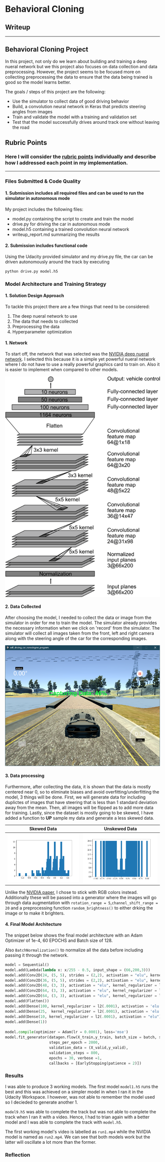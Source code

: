 # **Behavioral Cloning** 

## Writeup

---

## Behavioral Cloning Project

In this project, not only do we learn about building and training a deep nueral network but we this project also focuses on data collection and data preprocessing.  However, the project seems to be focused more on collecting preprocessing the data to ensure that the data being trained is good so the model learns better.

The goals / steps of this project are the following:
* Use the simulator to collect data of good driving behavior
* Build, a convolution neural network in Keras that predicts steering angles from images
* Train and validate the model with a training and validation set
* Test that the model successfully drives around track one without leaving the road  

## Rubric Points
### Here I will consider the [rubric points](https://review.udacity.com/#!/rubrics/432/view) individually and describe how I addressed each point in my implementation.  

---
### Files Submitted & Code Quality

#### 1. Submission includes all required files and can be used to run the simulator in autonomous mode

My project includes the following files:
* model.py containing the script to create and train the model
* drive.py for driving the car in autonomous mode
* model.h5 containing a trained convolution neural network 
* writeup_report.md summarizing the results

#### 2. Submission includes functional code
Using the Udacity provided simulator and my drive.py file, the car can be driven autonomously around the track by executing 
```sh
python drive.py model.h5
```

### Model Architecture and Training Strategy

#### 1. Solution Design Approach

To tackle this project there are a few things that need to be considered:

1. The deep nueral network to use
2. The data that needs to collected
3. Preprocessing the data
4. Hyperparameter optimization

#### 1. Network

To start off, the network that was selected was the [NVIDIA deep nueral network](https://developer.nvidia.com/blog/deep-learning-self-driving-cars/).  I selected this because it is a simple yet powerful nueral network where I do not have to use a really powerful graphics card to train on.  Also it is easier to implement when compared to other models.

![](readme_files/model.PNG)

#### 2. Data Collected  

After choosing the model, I needed to collect the data or image from the simulator in order for me to train the model.  The simulator already provides the necessary information when we click on 'record' from the simulator.  The simulator will collect all images taken from the front, left and right camera along with the steering angle of the car for the corresponding images.

![](readme_files/sim1.PNG)

#### 3. Data processing

Furthermore, after collecting the data, it is shown that the data is mostly centered near 0, so to eliminate biases and avoid overfitting/underfitting the model, 3 things will be done.  First, we will generate data for including duplictes of images that have steering that is less than 1 standard deviation away from the mean.  Then, all images will be flipped as to add more data for training.  Lastly, since the dataset is mostly going to be skewed, I have added a function to **UP** sample my data and generate a less skewed data.

<center>
    
Skewed Data          |  Unskewed Data
:-------------------------:|:-------------------------:
![](readme_files/incom.png)  |  ![](readme_files/com.png)
    
</center>

Unlike the [NVIDIA paper](https://developer.nvidia.com/blog/deep-learning-self-driving-cars/), I chose to stick with RGB colors instead.  Additionally these will be passed into a generator where the images will go through data augmentation with `rotation_range = 5`,`channel_shift_range = 20` and a preprocessing function `random_brightness()` to either drking the image or to make it brighters.

#### 4. Final Model Architecture

The snippet below shows the final model architecture with an Adam Optimizer of 1e-4, 60 EPOCHS and Batch size of 128.

Also `BatchNormalization()` to normalize all the data before including passing it through the network.

```python
model = Sequential()
model.add(Lambda(lambda x: x/255 - 0.5, input_shape = (66,200,3)))
model.add(Conv2D(24, (5, 5), strides = (2,2), activation = "elu", kernel_regularizer = l2(.0001)))
model.add(Conv2D(36, (5, 5), strides = (2,2), activation = "elu", kernel_regularizer = l2(.0001)))
model.add(Conv2D(48, (3, 3), activation = "elu", kernel_regularizer = l2(.0001)))
model.add(Conv2D(64, (3, 3), activation = "elu", kernel_regularizer = l2(.0001)))
model.add(Conv2D(64, (3, 3), activation = "elu", kernel_regularizer = l2(.0001)))
model.add(Flatten())
model.add(Dense(100, kernel_regularizer = l2(.0001), activation = 'elu'))
model.add(Dense(25,  kernel_regularizer = l2(.0001), activation = 'elu'))
model.add(Dense(10, kernel_regularizer = l2(.0001), activation = "elu"))
model.add(Dense(1))

model.compile(optimizer = Adam(lr = 0.0001), loss='mse')
model.fit_generator(datagen.flow(X_train,y_train, batch_size = batch, shuffle = True),
                    steps_per_epoch = 2000, 
                    validation_data = (X_valid,y_valid), 
                    validation_steps = 800, 
                    epochs = 30, verbose =1,
                    callbacks = [EarlyStopping(patience = 2)])

```

### Results

I was able to produce 3 working models.  The first model `model1.h5` runs the best and this was achieved on a simpler model in when I ran it in the Udacity Workspace.  I however, was not able to remember the model used so I decieded to generate another 1.

`model9.h5` was able to complete the track but was not able to complete the track when I ran it with a video.  Hence, I had to trian again with a better model and I was able to complete the track with `model.h5`.

The first working model's video is labelled as `run1.mp4` while the NVIDIA model is named as `run2.mp4`.  We can see that both models work but the latter will oscillate a lot more than the former.

### Reflection
